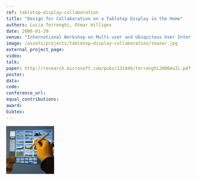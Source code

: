 ```yaml
---
ref: tabletop-display-collaboration
title: "Design for Collaboration on a Tabletop Display in the Home"
authors: Lucia Terrenghi, Otmar Hilliges
date: 2006-01-29
venue: "International Workshop on Multi-user and Ubiquitous User Interfaces (ACM IUI)"
image: /assets/projects/tabletop-display-collaboration/teaser.jpg
external_project_page: 
video: 
talk: 
paper: http://research.microsoft.com/pubs/132446/terrenghi2006mu3i.pdf
poster: 
data: 
code: 
conference_url: 
equal_contributions: 
award: 
bibtex: 
---
```


<img class="fullcol" src="/assets/projects/tabletop-display-collaboration/teaser.jpg" alt="Teaser-Picture" />